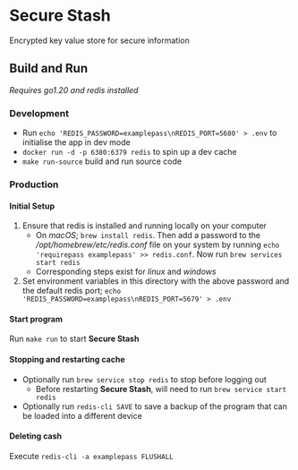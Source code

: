 # Secure Stash

Encrypted key value store for secure information

## Build and Run

_Requires go1.20 and redis installed_

### Development

- Run `echo 'REDIS_PASSWORD=examplepass\nREDIS_PORT=5680' > .env` to initialise the app in dev mode
- `docker run -d -p 6380:6379 redis` to spin up a dev cache
- `make run-source` build and run source code

### Production

#### Initial Setup

1. Ensure that redis is installed and running locally on your computer
   - On _macOS_; `brew install redis`. Then add a password to the _/opt/homebrew/etc/redis.conf_ file on your system by running `echo 'requirepass examplepass' >> redis.conf`. Now run `brew services start redis`
   - Corresponding steps exist for _linux_ and _windows_
2. Set environment variables in this directory with the above password and the default redis port; `echo 'REDIS_PASSWORD=examplepass\nREDIS_PORT=5679' > .env`

#### Start program

Run `make run` to start **Secure Stash**

#### Stopping and restarting cache

- Optionally run `brew service stop redis` to stop before logging out
  - Before restarting **Secure Stash**, will need to run `brew service start redis`
- Optionally run `redis-cli SAVE` to save a backup of the program that can be loaded into a different device

#### Deleting cash

Execute `redis-cli -a examplepass FLUSHALL`
